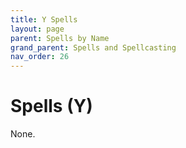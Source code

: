 ```yaml
---
title: Y Spells
layout: page
parent: Spells by Name
grand_parent: Spells and Spellcasting
nav_order: 26
---
```


# Spells (Y)

None.
